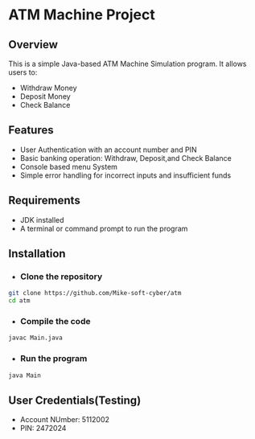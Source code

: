 # ATM Machine Project

## Overview
This is a simple Java-based ATM Machine Simulation program. It allows users to:
- Withdraw Money
- Deposit Money
- Check Balance

## Features
- User Authentication with an account number and PIN
- Basic banking operation: Withdraw, Deposit,and Check Balance
- Console based menu System
- Simple error handling for incorrect inputs and insufficient funds

## Requirements

- JDK installed
- A terminal or command prompt to run the program

## Installation

- ### Clone the repository
```sh
git clone https://github.com/Mike-soft-cyber/atm
cd atm
```

- ### Compile the code
```sh
javac Main.java
```

- ### Run the program
```sh
java Main
```
## User Credentials(Testing)

- Account NUmber: 5112002
- PIN: 2472024

